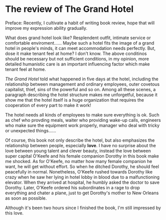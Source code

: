 # The review of The Grand Hotel

Preface: Recently, I cultivate a habit of writing book review, hope that will improve my expression ability gradually.

What does grand hotel look like? Resplendent outfit, intimate service or comfortable enviroment…… Maybe such a hotel fits the image of a grand hotel in people's minds, it can meet accommodation needs perfectly. But, dose it make tenant feel at home? I don't know. The above conditinos should be necessary but not sufficient conditions, in my opinion, more detailed humanistic care is an important influencing factor which make tenant feel at home.

_The Grand Hotel_ told what happened in five days at the hotel, including the relationship between management and ordinary employees, outer covetous capitalist, thief, sins of the powerful and so on. Among all these scenes, a paragraph describing the hotel structure makes me unforgetful, because it show me that the hotel itself is a huge organization that requires the cooperation of every part to make it work!

The hotel needs all kinds of employees to make sure everything is ok. Such as chef who provding meals, waiter who providing wake-up calls, engineers who make sure the equipment work properly, manager who deal with tricky or unexpected things……

Of course, this book not only describe the hotel, but also emphasizes the relationship between people, especially **love**. I have no surprise about the love between young talent and clever beauty, instead the love between super capital O'Keefe and his female companion Dorothy in this book make me shocked. As for O'Keefe, no matter how many female companion he want, he will get without effort. So when he ditched Dorothy, he should feel peacefully in normal. Nonetheless, O'Keefe rushed towards Dorothy like crazy when he saw her lying in hotel lobby in blood due to a malfunctioning elevator. When they arrived at hospital, he humbly asked the doctor to save Dorothy. Later, O'Keefe ordered his subordinates in a rage to drop everything and chater a plane, just to get Dorothy's mother to New Orleans as soon as possible.

Although it's been two hours since I finished the book, I'm still impressed by this love.
